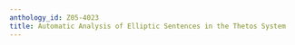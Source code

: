 ```yaml
---
anthology_id: Z05-4023
title: Automatic Analysis of Elliptic Sentences in the Thetos System
---
```

